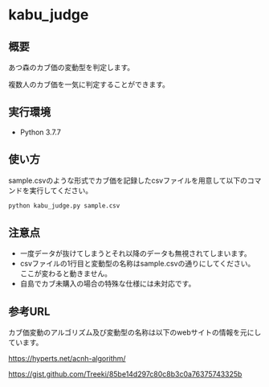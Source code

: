 # kabu_judge

## 概要

あつ森のカブ価の変動型を判定します。

複数人のカブ価を一気に判定することができます。

## 実行環境

* Python 3.7.7

## 使い方

sample.csvのような形式でカブ価を記録したcsvファイルを用意して以下のコマンドを実行してください。

```bash
python kabu_judge.py sample.csv
```

## 注意点

* 一度データが抜けてしまうとそれ以降のデータも無視されてしまいます。
* csvファイルの1行目と変動型の名称はsample.csvの通りにしてください。ここが変わると動きません。
* 自島でカブ未購入の場合の特殊な仕様には未対応です。

## 参考URL

カブ価変動のアルゴリズム及び変動型の名称は以下のwebサイトの情報を元にしています。

<https://hyperts.net/acnh-algorithm/>

<https://gist.github.com/Treeki/85be14d297c80c8b3c0a76375743325b>
